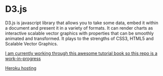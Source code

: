 D3.js
=====

D3.js is javascript library that allows you to take some data, embed it within a document and present it in a variety of formats.  It can render charts as interactive scalable vector graphics with properties that can be smoothly animated and transformed.  It plays to the strengths of CSS3, HTML5 and Scalable Vector Graphics.

[I am currently working through this awesome tutorial book so this repo is a work-in-progress](http://chimera.labs.oreilly.com/books/1230000000345/index.html)

[Heroku hosting](http://d3ben.herokuapp.com/)